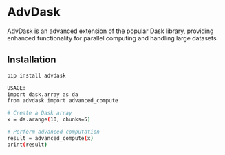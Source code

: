 # AdvDask

AdvDask is an advanced extension of the popular Dask library, providing enhanced functionality for parallel computing and handling large datasets.

## Installation

```bash
pip install advdask

USAGE:
import dask.array as da
from advdask import advanced_compute

# Create a Dask array
x = da.arange(10, chunks=5)

# Perform advanced computation
result = advanced_compute(x)
print(result)
```
